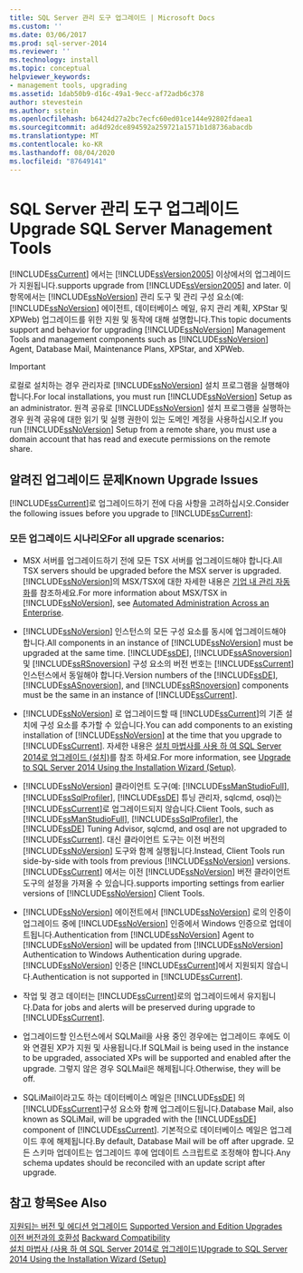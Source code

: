 ```yaml
---
title: SQL Server 관리 도구 업그레이드 | Microsoft Docs
ms.custom: ''
ms.date: 03/06/2017
ms.prod: sql-server-2014
ms.reviewer: ''
ms.technology: install
ms.topic: conceptual
helpviewer_keywords:
- management tools, upgrading
ms.assetid: 1dab50b9-d16c-49a1-9ecc-af72adb6c378
author: stevestein
ms.author: sstein
ms.openlocfilehash: b6424d27a2bc7ecfc60ed01ce144e92802fdaea1
ms.sourcegitcommit: ad4d92dce894592a259721a1571b1d8736abacdb
ms.translationtype: MT
ms.contentlocale: ko-KR
ms.lasthandoff: 08/04/2020
ms.locfileid: "87649141"
---
```

# <a name="upgrade-sql-server-management-tools"></a><span data-ttu-id="12aef-102">SQL Server 관리 도구 업그레이드</span><span class="sxs-lookup"><span data-stu-id="12aef-102">Upgrade SQL Server Management Tools</span></span>
  [!INCLUDE[ssCurrent](../../includes/sscurrent-md.md)] <span data-ttu-id="12aef-103">에서는 [!INCLUDE[ssVersion2005](../../includes/ssversion2005-md.md)] 이상에서의 업그레이드가 지원됩니다.</span><span class="sxs-lookup"><span data-stu-id="12aef-103">supports upgrade from [!INCLUDE[ssVersion2005](../../includes/ssversion2005-md.md)] and later.</span></span> <span data-ttu-id="12aef-104">이 항목에서는 [!INCLUDE[ssNoVersion](../../includes/ssnoversion-md.md)] 관리 도구 및 관리 구성 요소(예: [!INCLUDE[ssNoVersion](../../includes/ssnoversion-md.md)] 에이전트, 데이터베이스 메일, 유지 관리 계획, XPStar 및 XPWeb) 업그레이드를 위한 지원 및 동작에 대해 설명합니다.</span><span class="sxs-lookup"><span data-stu-id="12aef-104">This topic documents support and behavior for upgrading [!INCLUDE[ssNoVersion](../../includes/ssnoversion-md.md)] Management Tools and management components such as [!INCLUDE[ssNoVersion](../../includes/ssnoversion-md.md)] Agent, Database Mail, Maintenance Plans, XPStar, and XPWeb.</span></span>  
  
> [!IMPORTANT]  
>  <span data-ttu-id="12aef-105">로컬로 설치하는 경우 관리자로 [!INCLUDE[ssNoVersion](../../includes/ssnoversion-md.md)] 설치 프로그램을 실행해야 합니다.</span><span class="sxs-lookup"><span data-stu-id="12aef-105">For local installations, you must run [!INCLUDE[ssNoVersion](../../includes/ssnoversion-md.md)] Setup as an administrator.</span></span> <span data-ttu-id="12aef-106">원격 공유로 [!INCLUDE[ssNoVersion](../../includes/ssnoversion-md.md)] 설치 프로그램을 실행하는 경우 원격 공유에 대한 읽기 및 실행 권한이 있는 도메인 계정을 사용하십시오.</span><span class="sxs-lookup"><span data-stu-id="12aef-106">If you run [!INCLUDE[ssNoVersion](../../includes/ssnoversion-md.md)] Setup from a remote share, you must use a domain account that has read and execute permissions on the remote share.</span></span>  
  
## <a name="known-upgrade-issues"></a><span data-ttu-id="12aef-107">알려진 업그레이드 문제</span><span class="sxs-lookup"><span data-stu-id="12aef-107">Known Upgrade Issues</span></span>  
 <span data-ttu-id="12aef-108">[!INCLUDE[ssCurrent](../../includes/sscurrent-md.md)]로 업그레이드하기 전에 다음 사항을 고려하십시오.</span><span class="sxs-lookup"><span data-stu-id="12aef-108">Consider the following issues before you upgrade to [!INCLUDE[ssCurrent](../../includes/sscurrent-md.md)]:</span></span>  
  
### <a name="for-all-upgrade-scenarios"></a><span data-ttu-id="12aef-109">모든 업그레이드 시나리오</span><span class="sxs-lookup"><span data-stu-id="12aef-109">For all upgrade scenarios:</span></span>  
  
-   <span data-ttu-id="12aef-110">MSX 서버를 업그레이드하기 전에 모든 TSX 서버를 업그레이드해야 합니다.</span><span class="sxs-lookup"><span data-stu-id="12aef-110">All TSX servers should be upgraded before the MSX server is upgraded.</span></span> <span data-ttu-id="12aef-111">[!INCLUDE[ssNoVersion](../../includes/ssnoversion-md.md)]의 MSX/TSX에 대한 자세한 내용은 [기업 내 관리 자동화](../../ssms/agent/automated-administration-across-an-enterprise.md)를 참조하세요.</span><span class="sxs-lookup"><span data-stu-id="12aef-111">For more information about MSX/TSX in [!INCLUDE[ssNoVersion](../../includes/ssnoversion-md.md)], see [Automated Administration Across an Enterprise](../../ssms/agent/automated-administration-across-an-enterprise.md).</span></span>  
  
-   <span data-ttu-id="12aef-112">[!INCLUDE[ssNoVersion](../../includes/ssnoversion-md.md)] 인스턴스의 모든 구성 요소를 동시에 업그레이드해야 합니다.</span><span class="sxs-lookup"><span data-stu-id="12aef-112">All components in an instance of [!INCLUDE[ssNoVersion](../../includes/ssnoversion-md.md)] must be upgraded at the same time.</span></span> <span data-ttu-id="12aef-113">[!INCLUDE[ssDE](../../includes/ssde-md.md)], [!INCLUDE[ssASnoversion](../../includes/ssasnoversion-md.md)]및 [!INCLUDE[ssRSnoversion](../../includes/ssrsnoversion-md.md)] 구성 요소의 버전 번호는 [!INCLUDE[ssCurrent](../../includes/sscurrent-md.md)]인스턴스에서 동일해야 합니다.</span><span class="sxs-lookup"><span data-stu-id="12aef-113">Version numbers of the [!INCLUDE[ssDE](../../includes/ssde-md.md)], [!INCLUDE[ssASnoversion](../../includes/ssasnoversion-md.md)], and [!INCLUDE[ssRSnoversion](../../includes/ssrsnoversion-md.md)] components must be the same in an instance of [!INCLUDE[ssCurrent](../../includes/sscurrent-md.md)].</span></span>  
  
-   <span data-ttu-id="12aef-114">[!INCLUDE[ssNoVersion](../../includes/ssnoversion-md.md)] 로 업그레이드할 때 [!INCLUDE[ssCurrent](../../includes/sscurrent-md.md)]의 기존 설치에 구성 요소를 추가할 수 있습니다.</span><span class="sxs-lookup"><span data-stu-id="12aef-114">You can add components to an existing installation of [!INCLUDE[ssNoVersion](../../includes/ssnoversion-md.md)] at the time that you upgrade to [!INCLUDE[ssCurrent](../../includes/sscurrent-md.md)].</span></span> <span data-ttu-id="12aef-115">자세한 내용은 [설치 마법사를 사용 하 여 SQL Server 2014로 업그레이드 &#40;설치&#41;](upgrade-sql-server-using-the-installation-wizard-setup.md)를 참조 하세요.</span><span class="sxs-lookup"><span data-stu-id="12aef-115">For more information, see [Upgrade to SQL Server 2014 Using the Installation Wizard &#40;Setup&#41;](upgrade-sql-server-using-the-installation-wizard-setup.md).</span></span>  
  
-   [!INCLUDE[ssNoVersion](../../includes/ssnoversion-md.md)] <span data-ttu-id="12aef-116">클라이언트 도구(예: [!INCLUDE[ssManStudioFull](../../includes/ssmanstudiofull-md.md)], [!INCLUDE[ssSqlProfiler](../../includes/sssqlprofiler-md.md)], [!INCLUDE[ssDE](../../includes/ssde-md.md)] 튜닝 관리자, sqlcmd, osql)는 [!INCLUDE[ssCurrent](../../includes/sscurrent-md.md)]로 업그레이드되지 않습니다.</span><span class="sxs-lookup"><span data-stu-id="12aef-116">Client Tools, such as [!INCLUDE[ssManStudioFull](../../includes/ssmanstudiofull-md.md)], [!INCLUDE[ssSqlProfiler](../../includes/sssqlprofiler-md.md)], the [!INCLUDE[ssDE](../../includes/ssde-md.md)] Tuning Advisor, sqlcmd, and osql are not upgraded to [!INCLUDE[ssCurrent](../../includes/sscurrent-md.md)].</span></span> <span data-ttu-id="12aef-117">대신 클라이언트 도구는 이전 버전의 [!INCLUDE[ssNoVersion](../../includes/ssnoversion-md.md)] 도구와 함께 실행됩니다.</span><span class="sxs-lookup"><span data-stu-id="12aef-117">Instead, Client Tools run side-by-side with tools from previous [!INCLUDE[ssNoVersion](../../includes/ssnoversion-md.md)] versions.</span></span> [!INCLUDE[ssCurrent](../../includes/sscurrent-md.md)] <span data-ttu-id="12aef-118">에서는 이전 [!INCLUDE[ssNoVersion](../../includes/ssnoversion-md.md)] 버전 클라이언트 도구의 설정을 가져올 수 있습니다.</span><span class="sxs-lookup"><span data-stu-id="12aef-118">supports importing settings from earlier versions of [!INCLUDE[ssNoVersion](../../includes/ssnoversion-md.md)] Client Tools.</span></span>  
  
-   <span data-ttu-id="12aef-119">[!INCLUDE[ssNoVersion](../../includes/ssnoversion-md.md)] 에이전트에서 [!INCLUDE[ssNoVersion](../../includes/ssnoversion-md.md)] 로의 인증이 업그레이드 중에 [!INCLUDE[ssNoVersion](../../includes/ssnoversion-md.md)] 인증에서 Windows 인증으로 업데이트됩니다.</span><span class="sxs-lookup"><span data-stu-id="12aef-119">Authentication from [!INCLUDE[ssNoVersion](../../includes/ssnoversion-md.md)] Agent to [!INCLUDE[ssNoVersion](../../includes/ssnoversion-md.md)] will be updated from [!INCLUDE[ssNoVersion](../../includes/ssnoversion-md.md)] Authentication to Windows Authentication during upgrade.</span></span> [!INCLUDE[ssNoVersion](../../includes/ssnoversion-md.md)] <span data-ttu-id="12aef-120">인증은 [!INCLUDE[ssCurrent](../../includes/sscurrent-md.md)]에서 지원되지 않습니다.</span><span class="sxs-lookup"><span data-stu-id="12aef-120">Authentication is not supported in [!INCLUDE[ssCurrent](../../includes/sscurrent-md.md)].</span></span>  
  
-   <span data-ttu-id="12aef-121">작업 및 경고 데이터는 [!INCLUDE[ssCurrent](../../includes/sscurrent-md.md)]로의 업그레이드에서 유지됩니다.</span><span class="sxs-lookup"><span data-stu-id="12aef-121">Data for jobs and alerts will be preserved during upgrade to [!INCLUDE[ssCurrent](../../includes/sscurrent-md.md)].</span></span>  
  
-   <span data-ttu-id="12aef-122">업그레이드할 인스턴스에서 SQLMail을 사용 중인 경우에는 업그레이드 후에도 이와 연결된 XP가 지원 및 사용됩니다.</span><span class="sxs-lookup"><span data-stu-id="12aef-122">If SQLMail is being used in the instance to be upgraded, associated XPs will be supported and enabled after the upgrade.</span></span> <span data-ttu-id="12aef-123">그렇지 않은 경우 SQLMail은 해제됩니다.</span><span class="sxs-lookup"><span data-stu-id="12aef-123">Otherwise, they will be off.</span></span>  
  
-   <span data-ttu-id="12aef-124">SQLiMail이라고도 하는 데이터베이스 메일은 [!INCLUDE[ssDE](../../includes/ssde-md.md)] 의 [!INCLUDE[ssCurrent](../../includes/sscurrent-md.md)]구성 요소와 함께 업그레이드됩니다.</span><span class="sxs-lookup"><span data-stu-id="12aef-124">Database Mail, also known as SQLiMail, will be upgraded with the [!INCLUDE[ssDE](../../includes/ssde-md.md)] component of [!INCLUDE[ssCurrent](../../includes/sscurrent-md.md)].</span></span> <span data-ttu-id="12aef-125">기본적으로 데이터베이스 메일은 업그레이드 후에 해제됩니다.</span><span class="sxs-lookup"><span data-stu-id="12aef-125">By default, Database Mail will be off after upgrade.</span></span> <span data-ttu-id="12aef-126">모든 스키마 업데이트는 업그레이드 후에 업데이트 스크립트로 조정해야 합니다.</span><span class="sxs-lookup"><span data-stu-id="12aef-126">Any schema updates should be reconciled with an update script after upgrade.</span></span>  
  
## <a name="see-also"></a><span data-ttu-id="12aef-127">참고 항목</span><span class="sxs-lookup"><span data-stu-id="12aef-127">See Also</span></span>  
 <span data-ttu-id="12aef-128">[지원되는 버전 및 에디션 업그레이드](supported-version-and-edition-upgrades.md) </span><span class="sxs-lookup"><span data-stu-id="12aef-128">[Supported Version and Edition Upgrades](supported-version-and-edition-upgrades.md) </span></span>  
 <span data-ttu-id="12aef-129">[이전 버전과의 호환성](../../getting-started/backward-compatibility.md) </span><span class="sxs-lookup"><span data-stu-id="12aef-129">[Backward Compatibility](../../getting-started/backward-compatibility.md) </span></span>  
 [<span data-ttu-id="12aef-130">설치 마법사 &#40;사용 하 여 SQL Server 2014로 업그레이드&#41;</span><span class="sxs-lookup"><span data-stu-id="12aef-130">Upgrade to SQL Server 2014 Using the Installation Wizard &#40;Setup&#41;</span></span>](upgrade-sql-server-using-the-installation-wizard-setup.md)  
  
  
